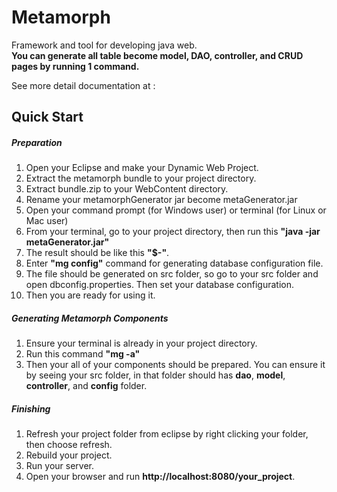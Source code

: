 # Metamorph
Framework and tool for developing java web.<br>
<b>You can generate all table become model, DAO, controller, and CRUD pages by running 1 command.</b>

See more detail documentation at : 

<h2>Quick Start</h2>
<h5>Preparation</h5>
<ol>
    <li>Open your Eclipse and make your Dynamic Web Project.</li>
    <li>Extract the metamorph bundle to your project directory.</li>
    <li>Extract bundle.zip to your WebContent directory.</li>
    <li>Rename your metamorphGenerator jar become metaGenerator.jar</li>
    <li>Open your command prompt (for Windows user) or terminal (for Linux or Mac user)</li>
    <li>From your terminal, go to your project directory, then run this <b>"java -jar metaGenerator.jar"</b></li>
  <li>The result should be like this <b>"$-"</b>.</li>
  <li>Enter <b>"mg config"</b> command for generating database configuration file.</li>
    <li>The file should be generated on src folder, so go to your src folder and open dbconfig.properties. Then set your database configuration.</li>
    <li>Then you are ready for using it.</li>
</ol>

<h5> Generating Metamorph Components </h5>
<ol>
    <li>Ensure your terminal is already in your project directory.</li>
    <li>Run this command <b>"mg -a"</b></li>
    <li>Then your all of your components should be prepared. You can ensure it by seeing your src folder, in that folder should has <b>dao</b>, <b>model</b>, <b>controller</b>, and <b>config</b> folder.</li>
</ol>

<h5>Finishing</h5>
<ol>
  <li>Refresh your project folder from eclipse by right clicking your folder, then choose refresh.</li>
  <li>Rebuild your project.</li>
  <li>Run your server.</li>
  <li>Open your browser and run <b>http://localhost:8080/your_project</b>.</li>
</ol>
